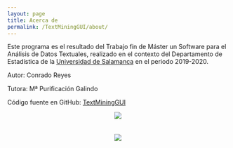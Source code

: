 ```yaml
---
layout: page
title: Acerca de
permalink: /TextMiningGUI/about/
---
```


Este programa es el resultado del Trabajo fin de Máster un Software para el Análisis de Datos Textuales, realizado en el contexto del Departamento de Estadística de la [Universidad de Salamanca](https://usal.es/) en el periodo 2019-2020. 

Autor: Conrado Reyes

Tutora: Mª Purificación Galindo

Código fuente en GitHub: [TextMiningGUI](https://github.com/c0reyes/TextMiningGUI)

<center><a href="https://github.com/c0reyes/TextMiningGUI"><img border="0" src="/TextMiningGUI/assets/img/TextMiningGUI.png"></a></center>
<br/>&nbsp;<br/>
<center><a href="https://usal.es/"><img border="0" src="/TextMiningGUI/assets/img/usal.png"></a></center>